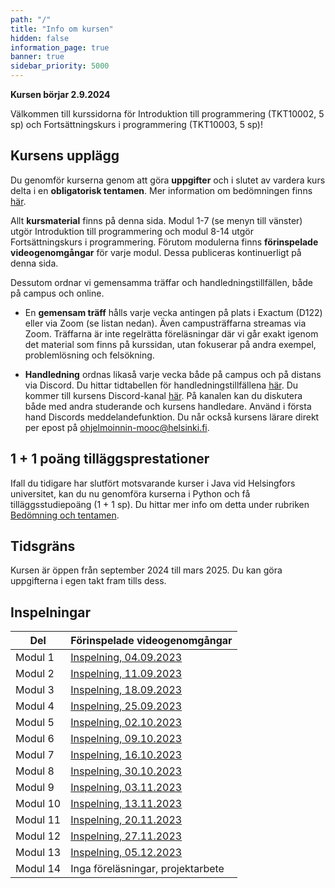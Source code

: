 ```yaml
---
path: "/"
title: "Info om kursen"
hidden: false
information_page: true
banner: true
sidebar_priority: 5000
---
```


**Kursen börjar 2.9.2024**

Välkommen till kurssidorna för Introduktion till programmering (TKT10002, 5 sp) och Fortsättningskurs i programmering (TKT10003, 5 sp)! 

## Kursens upplägg

Du genomför kurserna genom att göra **uppgifter** och i slutet av vardera kurs delta i en **obligatorisk tentamen**. Mer information om bedömningen finns [här](https://rage.github.io/ohjelmointi-24-sv/bedomningar-och-prov).

Allt **kursmaterial** finns på denna sida. Modul 1-7 (se menyn till vänster) utgör Introduktion till programmering och modul 8-14 utgör Fortsättningskurs i programmering. Förutom modulerna finns **förinspelade videogenomgångar** för varje modul. Dessa publiceras kontinuerligt på denna sida. 

Dessutom ordnar vi gemensamma träffar och handledningstillfällen, både på campus och online. 

* En **gemensam träff** hålls varje vecka antingen på plats i Exactum (D122) eller via Zoom (se listan nedan). Även campusträffarna streamas via Zoom. Träffarna är inte regelrätta föreläsningar där vi går exakt igenom det material som finns på kurssidan, utan fokuserar på andra exempel, problemlösning och felsökning. 

* **Handledning** ordnas likaså varje vecka både på campus och på distans via Discord. Du hittar tidtabellen för handledningstillfällena [här](https://rage.github.io/ohjelmointi-24-sv/stod). Du kommer till kursens Discord-kanal [här](https://study.cs.helsinki.fi/discord/join/ohjelmoinnin_mooc). På kanalen kan du diskutera både med andra studerande och kursens handledare. Använd i första hand Discords meddelandefunktion. Du når också kursens lärare direkt per epost på ohjelmoinnin-mooc@helsinki.fi.

## 1 + 1 poäng tilläggsprestationer

Ifall du tidigare har slutfört motsvarande kurser i Java vid Helsingfors universitet, kan du nu genomföra kurserna i Python och få tilläggsstudiepoäng (1 + 1 sp). Du hittar mer info om detta under rubriken [Bedömning och tentamen](https://rage.github.io/ohjelmointi-24-sv/bedomningar-och-prov).

## Tidsgräns

Kursen är öppen från september 2024 till mars 2025. Du kan göra uppgifterna i egen takt fram tills dess.

## Inspelningar

Del      | Förinspelade videogenomgångar
---------|---------------
Modul 1  | [Inspelning, 04.09.2023](https://youtu.be/D747XGyM3Ys)
Modul 2  | [Inspelning, 11.09.2023](https://youtu.be/CGBUjc_ZbfE)
Modul 3  | [Inspelning, 18.09.2023](https://youtu.be/MXdj96x2sdo)
Modul 4  | [Inspelning, 25.09.2023](https://youtu.be/W8D7xonW-Ss)
Modul 5  | [Inspelning, 02.10.2023](https://youtu.be/F6AyZORGcac)
Modul 6  | [Inspelning, 09.10.2023](https://youtu.be/MI9LLe4n_WQ)
Modul 7  | [Inspelning, 16.10.2023](https://youtu.be/dst-3rSenIw)
Modul 8  | [Inspelning, 30.10.2023](https://youtu.be/t2hzBwBRE7Q)
Modul 9  | [Inspelning, 03.11.2023](https://youtu.be/jVxnPyf769Y)
Modul 10 | [Inspelning, 13.11.2023](https://youtu.be/5AdWw8qD4ns)
Modul 11 | [Inspelning, 20.11.2023](https://youtu.be/pupTIw6ZZ4o)
Modul 12 | [Inspelning, 27.11.2023](https://youtu.be/Eti9wBaLIws)
Modul 13 | [Inspelning, 05.12.2023](https://youtu.be/BIkhyeiLEYg)
Modul 14 | Inga föreläsningar, projektarbete
